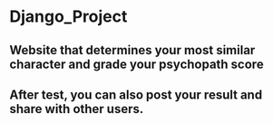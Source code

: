 # Django_Project

## Website that determines your most similar character and grade your psychopath score

## After test, you can also post your result and share with other users.

